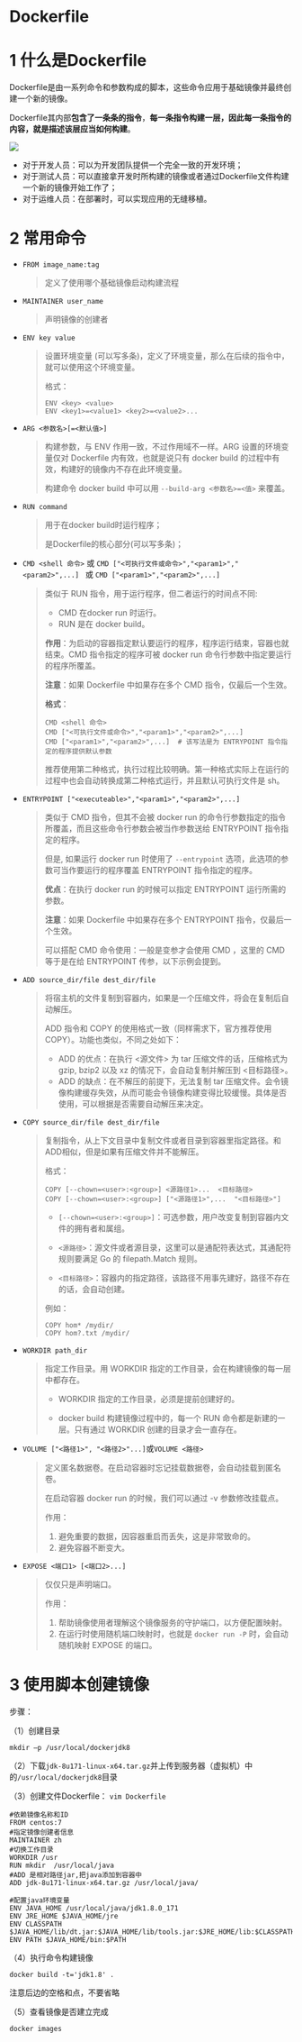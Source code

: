  # Dockerfile

# 1 什么是Dockerfile

Dockerfile是由一系列命令和参数构成的脚本，这些命令应用于基础镜像并最终创建一个新的镜像。

Dockerfile其内部**包含了一条条的指令**，**每一条指令构建一层，因此每一条指令的内容，就是描述该层应当如何构建**。

![](./media/docker_dockerfile_2020122810562519.png)

- 对于开发人员：可以为开发团队提供一个完全一致的开发环境； 
- 对于测试人员：可以直接拿开发时所构建的镜像或者通过Dockerfile文件构建一个新的镜像开始工作了； 
- 对于运维人员：在部署时，可以实现应用的无缝移植。



# 2 常用命令

- `FROM image_name:tag`

  > 定义了使用哪个基础镜像启动构建流程

- `MAINTAINER user_name`

  > 声明镜像的创建者

- `ENV key value`

  > 设置环境变量 (可以写多条)，定义了环境变量，那么在后续的指令中，就可以使用这个环境变量。
  >
  > 格式：
  >
  > ```
  > ENV <key> <value>
  > ENV <key1>=<value1> <key2>=<value2>...
  > ```

- `ARG <参数名>[=<默认值>]`

  > 构建参数，与 ENV 作用一致，不过作用域不一样。ARG 设置的环境变量仅对 Dockerfile 内有效，也就是说只有 docker build 的过程中有效，构建好的镜像内不存在此环境变量。
  >
  > 构建命令 docker build 中可以用 `--build-arg <参数名>=<值>` 来覆盖。

- `RUN command`

  > 用于在docker build时运行程序；
  >
  > 是Dockerfile的核心部分(可以写多条)；

- `CMD <shell 命令>` 或 `CMD ["<可执行文件或命令>","<param1>","<param2>",...] ` 或 `CMD ["<param1>","<param2>",...]`

  > 类似于 RUN 指令，用于运行程序，但二者运行的时间点不同:
  >
  > - CMD 在docker run 时运行。
  > - RUN 是在 docker build。
  >
  > **作用**：为启动的容器指定默认要运行的程序，程序运行结束，容器也就结束。CMD 指令指定的程序可被 docker run 命令行参数中指定要运行的程序所覆盖。
  >
  > **注意**：如果 Dockerfile 中如果存在多个 CMD 指令，仅最后一个生效。
  >
  > **格式**：
  >
  > ```
  > CMD <shell 命令> 
  > CMD ["<可执行文件或命令>","<param1>","<param2>",...] 
  > CMD ["<param1>","<param2>",...]  # 该写法是为 ENTRYPOINT 指令指定的程序提供默认参数
  > ```
  >
  > 推荐使用第二种格式，执行过程比较明确。第一种格式实际上在运行的过程中也会自动转换成第二种格式运行，并且默认可执行文件是 sh。

- `ENTRYPOINT ["<executeable>","<param1>","<param2>",...]`

  > 类似于 CMD 指令，但其不会被 docker run 的命令行参数指定的指令所覆盖，而且这些命令行参数会被当作参数送给 ENTRYPOINT 指令指定的程序。
  >
  > 但是, 如果运行 docker run 时使用了 `--entrypoint` 选项，此选项的参数可当作要运行的程序覆盖 ENTRYPOINT 指令指定的程序。
  >
  > **优点**：在执行 docker run 的时候可以指定 ENTRYPOINT 运行所需的参数。
  >
  > **注意**：如果 Dockerfile 中如果存在多个 ENTRYPOINT 指令，仅最后一个生效。
  >
  > 可以搭配 CMD 命令使用：一般是变参才会使用 CMD ，这里的 CMD 等于是在给 ENTRYPOINT 传参，以下示例会提到。

- `ADD source_dir/file dest_dir/file`

  > 将宿主机的文件复制到容器内，如果是一个压缩文件，将会在复制后自动解压。
  >
  > ADD 指令和 COPY 的使用格式一致（同样需求下，官方推荐使用 COPY）。功能也类似，不同之处如下：
  >
  > - ADD 的优点：在执行 <源文件> 为 tar 压缩文件的话，压缩格式为 gzip, bzip2 以及 xz 的情况下，会自动复制并解压到 <目标路径>。
  > - ADD 的缺点：在不解压的前提下，无法复制 tar 压缩文件。会令镜像构建缓存失效，从而可能会令镜像构建变得比较缓慢。具体是否使用，可以根据是否需要自动解压来决定。

- `COPY source_dir/file dest_dir/file`

  > 复制指令，从上下文目录中复制文件或者目录到容器里指定路径。和ADD相似，但是如果有压缩文件并不能解压。
  >
  > 格式：
  >
  > ```
  > COPY [--chown=<user>:<group>] <源路径1>...  <目标路径>
  > COPY [--chown=<user>:<group>] ["<源路径1>",...  "<目标路径>"]
  > ```
  >
  > - `[--chown=<user>:<group>]`：可选参数，用户改变复制到容器内文件的拥有者和属组。
  >
  > - `<源路径>`：源文件或者源目录，这里可以是通配符表达式，其通配符规则要满足 Go 的 filepath.Match 规则。
  > - `<目标路径>`：容器内的指定路径，该路径不用事先建好，路径不存在的话，会自动创建。
  >
  > 例如：
  >
  > ```
  > COPY hom* /mydir/
  > COPY hom?.txt /mydir/
  > ```

- `WORKDIR path_dir`

  > 指定工作目录。用 WORKDIR 指定的工作目录，会在构建镜像的每一层中都存在。
  >
  > - WORKDIR 指定的工作目录，必须是提前创建好的。
  >
  > - docker build 构建镜像过程中的，每一个 RUN 命令都是新建的一层。只有通过 WORKDIR 创建的目录才会一直存在。

- `VOLUME ["<路径1>", "<路径2>"...]`或`VOLUME <路径>`

  > 定义匿名数据卷。在启动容器时忘记挂载数据卷，会自动挂载到匿名卷。
  >
  > 在启动容器 docker run 的时候，我们可以通过 -v 参数修改挂载点。
  >
  > 作用：
  >
  > 1. 避免重要的数据，因容器重启而丢失，这是非常致命的。
  > 2. 避免容器不断变大。

- `EXPOSE <端口1> [<端口2>...]`

  > 仅仅只是声明端口。
  >
  > 作用：
  >
  > 1. 帮助镜像使用者理解这个镜像服务的守护端口，以方便配置映射。
  > 2. 在运行时使用随机端口映射时，也就是 `docker run -P` 时，会自动随机映射 EXPOSE 的端口。

# 3 使用脚本创建镜像

步骤：

（1）创建目录

```shell
mkdir –p /usr/local/dockerjdk8
```

（2）下载`jdk-8u171-linux-x64.tar.gz`并上传到服务器（虚拟机）中的`/usr/local/dockerjdk8`目录

（3）创建文件Dockerfile： `vim Dockerfile`

```
#依赖镜像名称和ID
FROM centos:7
#指定镜像创建者信息
MAINTAINER zh
#切换工作目录
WORKDIR /usr
RUN mkdir  /usr/local/java
#ADD 是相对路径jar,把java添加到容器中
ADD jdk-8u171-linux-x64.tar.gz /usr/local/java/

#配置java环境变量
ENV JAVA_HOME /usr/local/java/jdk1.8.0_171
ENV JRE_HOME $JAVA_HOME/jre
ENV CLASSPATH $JAVA_HOME/lib/dt.jar:$JAVA_HOME/lib/tools.jar:$JRE_HOME/lib:$CLASSPATH
ENV PATH $JAVA_HOME/bin:$PATH
```

（4）执行命令构建镜像

```shell
docker build -t='jdk1.8' .
```

注意后边的空格和点，不要省略

（5）查看镜像是否建立完成

```
docker images
```